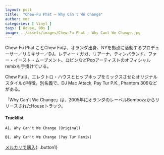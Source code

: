 ```yaml
---
layout: post
title:  "Chew-Fu Phat – Why Can't We Change"
author: mmr
categories: [ Vinyl ]
tags: [ House, 00s ]
image: ../assets/images/Chew-Fu Phat – Why Cant We Change.jpg
---
```


Chew-Fu Phat ことChew Fuは、オランダ出身、NYを拠点に活動するプロデューサー／リミキサー／DJ。レディー・ガガ、リアーナ、ティンバランド、ファー・イースト・ムーブメント、ロビンなどPopアーティストのオフィシャルremixも手掛けている。

Chew Fuは、エレクトロ・ハウスとヒップホップをミックスさせたオリジナルスタイルが特徴。別名義で、DJ Mac Attack, Pay Tur P.K., Phantom 309などがある。

「Why Can't We Change」は、2005年にオランダのレーベルBombozaからリリースされたHouseトラック。


#### Tracklist
```md
A1. Why Can't We Change (Original)

B1. Why Can't We Change (Pay Tur Remix)
```

[メルカリで購入](https://jp.mercari.com/item/m66467003953?afid=6142608987){: .button1}
